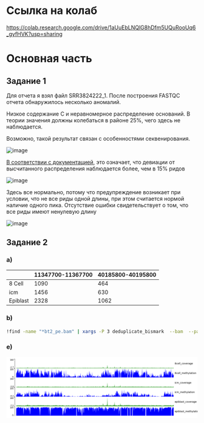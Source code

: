 # Ссылка на колаб

https://colab.research.google.com/drive/1aUuEbLNQlG8hDfm5UQuRooUq6_gyfHVK?usp=sharing

# Основная часть

## Задание 1

Для отчета я взял файл SRR3824222_1. После построения FASTQC отчета обнаружилось несколько аномалий.

Низкое содержание С и неравномерное распределение оснований. В теории значения должны колебаться в районе 25%, чего здесь не наблюдается. 

Возможно, такой результат связан с особенностями секвенирования.

![image](https://user-images.githubusercontent.com/71254839/154859469-37966691-a4ed-481c-9a4f-c5727c4dce46.png)

[В соответствии с документацией](https://www.bioinformatics.babraham.ac.uk/projects/fastqc/Help/3%20Analysis%20Modules/5%20Per%20Sequence%20GC%20Content.html), это означает, что девиации от высчитанного распределения наблюдается более, чем в 15% ридов

![image](https://user-images.githubusercontent.com/71254839/154859557-f64fa978-73ac-421e-9523-2f9d4c56ccb1.png)

Здесь все нормально, потому что предупреждение возникает при условии, что не все риды одной длины, при этом считается нормой наличие одного пика. Отсутствие ошибки свидетельствует о том, что все риды имеют ненулевую длину 

![image](https://user-images.githubusercontent.com/71254839/154859828-dd2c6913-388a-4c0f-9f1c-5bdccb18cc0f.png)

## Задание 2

### a)

|          | 11347700-11367700 | 40185800-40195800 |
| -------- | ----------------- | ----------------- |
| 8 Cell   | 1090              | 464               |
| icm      | 1456              | 630               |
| Epiblast | 2328              | 1062              | 

### b)

```bash
!find -name "*bt2_pe.bam" | xargs -P 3 deduplicate_bismark  --bam  --paired
```

### e)

![Картинка](https://github.com/basedinside/hse_hw1_meth/blob/main/Data/Screenshots/combined.png)
